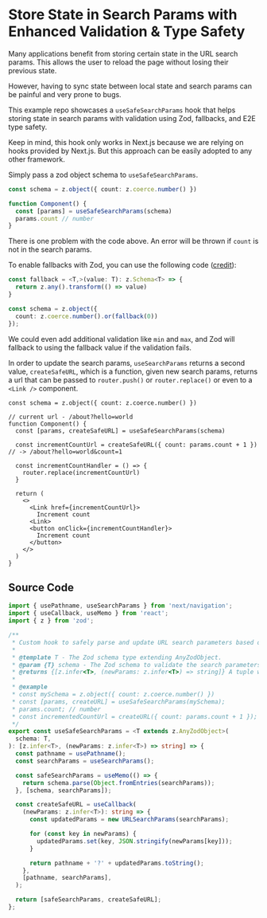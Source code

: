# Store State in Search Params with Enhanced Validation & Type Safety

Many applications benefit from storing certain state in the URL search params. This allows the user to reload the page without losing their previous state.

However, having to sync state between local state and search params can be painful and very prone to bugs.

This example repo showcases a `useSafeSearchParams` hook that helps storing state in search params with validation using Zod, fallbacks, and E2E type safety.

Keep in mind, this hook only works in Next.js because we are relying on hooks provided by Next.js. But this approach can be easily adopted to any other framework.

Simply pass a zod object schema to `useSafeSearchParams`.

```typescript
const schema = z.object({ count: z.coerce.number() })

function Component() {
  const [params] = useSafeSearchParams(schema)
  params.count // number
}
```

There is one problem with the code above. An error will be thrown if `count` is not in the search params.

To enable fallbacks with Zod, you can use the following code ([credit](https://github.com/colinhacks/zod/issues/316#issuecomment-850906479)):

```typescript
const fallback = <T,>(value: T): z.Schema<T> => {
  return z.any().transform(() => value)
}

const schema = z.object({
  count: z.coerce.number().or(fallback(0))
});
```

We could even add additional validation like `min` and `max`, and Zod will fallback to using the fallback value if the validation fails.

In order to update the search params, `useSearchParams` returns a second value, `createSafeURL`, which is a function, given new search params, returns a url that can be passed to `router.push()` or `router.replace()` or even to a `<Link />` component.


```tsx
const schema = z.object({ count: z.coerce.number() })

// current url - /about?hello=world
function Component() {
  const [params, createSafeURL] = useSafeSearchParams(schema)

  const incrementCountUrl = createSafeURL({ count: params.count + 1 }) // -> /about?hello=world&count=1

  const incrementCountHandler = () => {
    router.replace(incrementCountUrl)
  }

  return (
    <>
      <Link href={incrementCountUrl}>
        Increment count
      <Link>
      <button onClick={incrementCountHandler}>
        Increment count
      </button>
    </>
  )
}
```

## Source Code

```typescript
import { usePathname, useSearchParams } from 'next/navigation';
import { useCallback, useMemo } from 'react';
import { z } from 'zod';

/**
 * Custom hook to safely parse and update URL search parameters based on a given Zod schema.
 *
 * @template T - The Zod schema type extending AnyZodObject.
 * @param {T} schema - The Zod schema to validate the search parameters against.
 * @returns {[z.infer<T>, (newParams: z.infer<T>) => string]} A tuple where the first element is the parsed search parameters matching the schema, and the second element is a function to create a URL with updated search parameters.
 *
 * @example
 * const mySchema = z.object({ count: z.coerce.number() })
 * const [params, createURL] = useSafeSearchParams(mySchema);
 * params.count; // number
 * const incrementedCountUrl = createURL({ count: params.count + 1 });
 */
export const useSafeSearchParams = <T extends z.AnyZodObject>(
  schema: T,
): [z.infer<T>, (newParams: z.infer<T>) => string] => {
  const pathname = usePathname();
  const searchParams = useSearchParams();

  const safeSearchParams = useMemo(() => {
    return schema.parse(Object.fromEntries(searchParams));
  }, [schema, searchParams]);

  const createSafeURL = useCallback(
    (newParams: z.infer<T>): string => {
      const updatedParams = new URLSearchParams(searchParams);

      for (const key in newParams) {
        updatedParams.set(key, JSON.stringify(newParams[key]));
      }

      return pathname + '?' + updatedParams.toString();
    },
    [pathname, searchParams],
  );

  return [safeSearchParams, createSafeURL];
};
```
